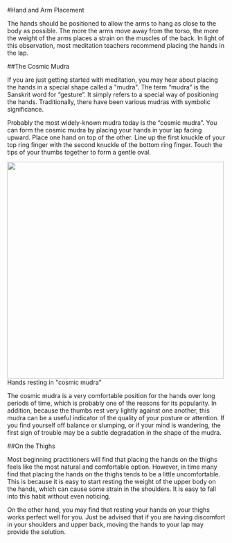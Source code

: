 #Hand and Arm Placement

The hands should be positioned to allow the arms to hang as close to the body as possible. The more the arms move away from the torso, the more the weight of the arms places a strain on the muscles of the back. In light of this observation, most meditation teachers recommend placing the hands in the lap.

##The Cosmic Mudra

If you are just getting started with meditation, you may hear about placing the hands in a special shape called a "mudra". The term “mudra” is the Sanskrit word for “gesture”. It simply refers to a special way of positioning the hands. Traditionally, there have been various mudras with symbolic significance.

Probably the most widely-known  mudra today is the “cosmic mudra”. You can form the cosmic mudra by placing your hands in your lap facing upward. Place one hand on top of the other. Line up the first knuckle of your top ring finger with the second knuckle of the bottom ring finger. Touch the tips of your thumbs together to form a gentle oval. 

<div class="center-image"><img src="/images/sit-lotus-quarter.png" class="page-standard img-responsive" style="width: 500px;"></div>
<div class="caption">Hands resting in "cosmic mudra"</div>

The cosmic mudra is a very comfortable position for the hands over long periods of time, which is probably one of the reasons for its popularity. In addition, because the thumbs rest very lightly against one another, this mudra can be a useful indicator of the quality of your posture or attention. If you find yourself off balance or slumping, or if your mind is wandering, the first sign of trouble may be a subtle degradation in the shape of the mudra.

##On the Thighs

Most beginning practitioners will find that placing the hands on the thighs feels like the most natural and comfortable option. However, in time many find that placing the hands on the thighs tends to be a little uncomfortable. This is because it is easy to start resting the weight of the upper body on the hands, which can cause some strain in the shoulders. It is easy to fall into this habit without even noticing.

On the other hand, you may find that resting your hands on your thighs works perfect well for you. Just be advised that if you are having discomfort in your shoulders and upper back, moving the hands to your lap may provide the solution.
